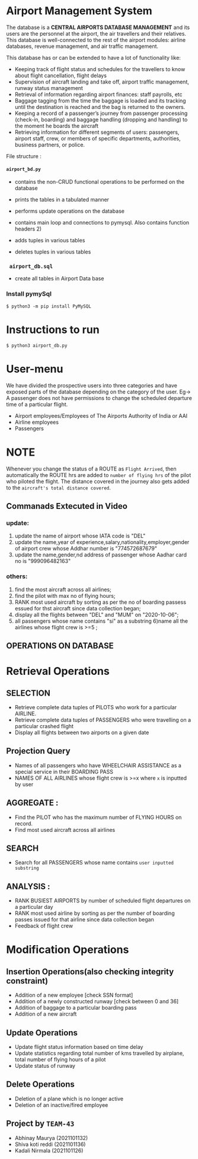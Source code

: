 # Airport Management System 


The database is a **CENTRAL AIRPORTS DATABASE MANAGEMENT** and its users are the personnel at the airport, the air travellers and their relatives. This database is well-connected to the rest of the airport modules: airline databases, revenue management, and air traffic management. 

This database has or can be extended to have a lot of functionality like:

* Keeping track of flight status and schedules for the travellers to know about flight cancellation, flight delays
* Supervision of aircraft landing and take off, airport traffic management, runway status management
* Retrieval of information regarding airport finances: staff payrolls, etc
* Baggage tagging from the  time the baggage is loaded and its tracking until the destination is reached and the bag is returned to the owners.
* Keeping a record of a passenger’s journey from passenger processing (check-in, boarding) and baggage handling (dropping and handling) to the moment he boards the aircraft
* Retrieving information for different segments of users: passengers, airport staff, crew, or members of specific departments, authorities, business partners, or police.

File structure : 
#### `airport_bd.py`
* contains the non-CRUD functional operations to be performed on the database
* prints the tables in a tabulated manner
* performs update operations on the database
* contains main loop and connections to pymysql. Also contains function headers 2)
       
* adds tuples in various tables
* deletes tuples in various tables
### ` airport_db.sql`
* create all tables in Airport Data base

### Install pymySql
```
$ python3 -m pip install PyMySQL
```

# Instructions to run
```
$ python3 airport_db.py
```

# User-menu
We have divided the prospective users into three categories and have exposed parts of the database depending on the category of the user. Eg-> A passenger does not have permissions to change the scheduled departure time of a particular flight.

* Airport employees/Employees of The Airports Authority of India or AAI
* Airline employees
* Passengers

# NOTE
Whenever you change the status of a ROUTE as `Flight Arrived`, then automatically the ROUTE hrs are added to `number of flying hrs` of the pilot who piloted the flight. The distance covered in the journey also gets added to the `aircraft's total distance covered`.

## Commanads Extecuted in Video
### update:
   1) update the name of airport whose IATA code is "DEL"
   2) update the name,year of experience,salary,nationality,employer,gender of airport crew whose Addhar number is "774572687679"
   3) update the name,gender,nd address of passenger whose Aadhar card no is "999096482163"

### others:
  1) find the most aircraft across all airlines;
  2) find the pilot with max no of flying hours;
  3) RANK most used aircraft by sorting as per the no of boarding passess essued for thst aircraft since data collection began;
  4) display all the flights between "DEL" and "MUM" on "2020-10-06";
  5) all passengers whose name contains "si" as a substring
  6)name all the airlines whose flight crew is >=5 ;



## OPERATIONS ON DATABASE
# Retrieval Operations

## SELECTION
* Retrieve complete data tuples of PILOTS who work for a particular AIRLINE.
* Retrieve complete data tuples of PASSENGERS who were travelling on a particular crashed flight
* Display all flights between two airports on a given date

## Projection Query
* Names of all passengers who have WHEELCHAIR ASSISTANCE as a special service in their BOARDING PASS
* NAMES OF ALL AIRLINES whose flight crew is >=x where `x` is inputted by user

## AGGREGATE :
* Find the PILOT who has the maximum number of FLYING HOURS on record.
* Find most used aircraft across all airlines

## SEARCH
* Search for all PASSENGERS whose name contains `user inputted substring`

## ANALYSIS : 
* RANK BUSIEST AIRPORTS by number of scheduled flight departures on a particular day
* RANK most used airline by sorting as per the number of boarding passes issued for that airline since data collection began
* Feedback of flight crew

# Modification Operations

## Insertion Operations(also checking integrity constraint)

* Addition of a new employee [check SSN format]
* Addition of a newly constructed runway [check between 0 and 36]
* Addition of baggage to a particular boarding pass
* Addition of a new aircraft

## Update Operations
* Update flight status information based on time delay
* Update statistics regarding total number of kms travelled by airplane, total number of flying hours of a pilot
* Update status of runway

## Delete Operations
* Deletion of a plane which is no longer active
* Deletion of an inactive/fired employee

## Project by `TEAM-43`
- Abhinay Maurya (2021101132)
- Shiva koti reddi (2021101136)
- Kadali Nirmala (2021101126)
